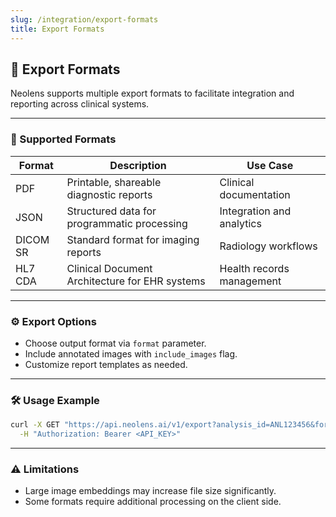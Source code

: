 ```yaml
---
slug: /integration/export-formats
title: Export Formats
---
```


## 💾 Export Formats

Neolens supports multiple export formats to facilitate integration and reporting across clinical systems.

---

### 📁 Supported Formats

| Format      | Description                                   | Use Case                   |
|-------------|-----------------------------------------------|----------------------------|
| PDF         | Printable, shareable diagnostic reports       | Clinical documentation     |
| JSON        | Structured data for programmatic processing   | Integration and analytics  |
| DICOM SR    | Standard format for imaging reports           | Radiology workflows        |
| HL7 CDA     | Clinical Document Architecture for EHR systems| Health records management  |

---

### ⚙️ Export Options

- Choose output format via `format` parameter.
- Include annotated images with `include_images` flag.
- Customize report templates as needed.

---

### 🛠️ Usage Example

```bash
curl -X GET "https://api.neolens.ai/v1/export?analysis_id=ANL123456&format=pdf&include_images=true" \
  -H "Authorization: Bearer <API_KEY>"
```

---

### ⚠️ Limitations

- Large image embeddings may increase file size significantly.
- Some formats require additional processing on the client side.
